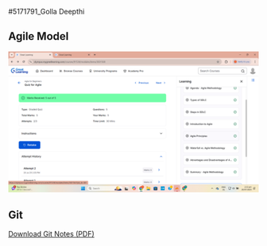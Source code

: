 #5171791_Golla Deepthi



## Agile Model

![Agile Model](https://github.com/GOLLA-DEEPTHI/5171591-Golla-Deepthi/blob/main/SDLC/agile.png.png?raw=true)

## Git 

[Download Git Notes (PDF)](https://github.com/GOLLA-DEEPTHI/5171591-Golla-Deepthi/blob/main/git/Git.pdf?raw=true)
